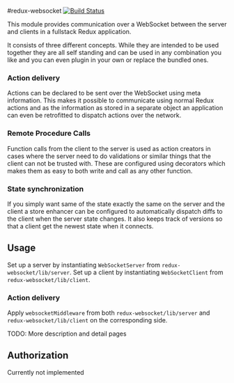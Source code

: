 #redux-websocket
[![Build Status](https://travis-ci.org/Pajn/redux-websocket.svg?branch=master)](https://travis-ci.org/Pajn/redux-websocket)

This module provides communication over a WebSocket between the server and clients in a
fullstack Redux application.

It consists of three different concepts. While they are intended to be used together they
are all self standing and can be used in any combination you like and you can even plugin
in your own or replace the bundled ones.

### Action delivery
Actions can be declared to be sent over the WebSocket using meta information.
This makes it possible to communicate using normal Redux actions and as the information
as stored in a separate object an application can even be retrofitted to dispatch actions
over the network.

### Remote Procedure Calls
Function calls from the client to the server is used as action creators in cases where the
server need to do validations or similar things that the client can not be trusted with.
These are configured using decorators which makes them as easy to both write and call as
any other function.

### State synchronization
If you simply want same of the state exactly the same on the server and the client a store
enhancer can be configured to automatically dispatch diffs to the client when the server state
changes. It also keeps track of versions so that a client get the newest state when it connects.

## Usage
Set up a server by instantiating `WebSocketServer` from `redux-websocket/lib/server`.
Set up a client by instantiating `WebSocketClient` from `redux-websocket/lib/client`.

### Action delivery
Apply `websocketMiddleware` from both `redux-websocket/lib/server` and
`redux-websocket/lib/client` on the corresponding side.

TODO: More description and detail pages

## Authorization
Currently not implemented
